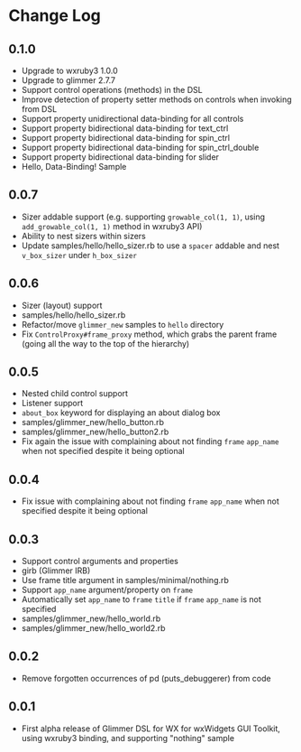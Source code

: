 # Change Log

## 0.1.0

- Upgrade to wxruby3 1.0.0
- Upgrade to glimmer 2.7.7
- Support control operations (methods) in the DSL
- Improve detection of property setter methods on controls when invoking from DSL
- Support property unidirectional data-binding for all controls
- Support property bidirectional data-binding for text_ctrl
- Support property bidirectional data-binding for spin_ctrl
- Support property bidirectional data-binding for spin_ctrl_double
- Support property bidirectional data-binding for slider
- Hello, Data-Binding! Sample

## 0.0.7

- Sizer addable support (e.g. supporting `growable_col(1, 1)`, using `add_growable_col(1, 1)` method in wxruby3 API)
- Ability to nest sizers within sizers
- Update samples/hello/hello_sizer.rb to use a `spacer` addable and nest `v_box_sizer` under `h_box_sizer`

## 0.0.6

- Sizer (layout) support
- samples/hello/hello_sizer.rb
- Refactor/move `glimmer_new` samples to `hello` directory
- Fix `ControlProxy#frame_proxy` method, which grabs the parent frame (going all the way to the top of the hierarchy)

## 0.0.5

- Nested child control support
- Listener support
- `about_box` keyword for displaying an about dialog box
- samples/glimmer_new/hello_button.rb
- samples/glimmer_new/hello_button2.rb
- Fix again the issue with complaining about not finding `frame` `app_name` when not specified despite it being optional

## 0.0.4

- Fix issue with complaining about not finding `frame` `app_name` when not specified despite it being optional

## 0.0.3

- Support control arguments and properties
- girb (Glimmer IRB)
- Use frame title argument in samples/minimal/nothing.rb
- Support `app_name` argument/property on `frame`
- Automatically set `app_name` to `frame` `title` if `frame` `app_name` is not specified
- samples/glimmer_new/hello_world.rb
- samples/glimmer_new/hello_world2.rb

## 0.0.2

- Remove forgotten occurrences of pd (puts_debuggerer) from code

## 0.0.1

- First alpha release of Glimmer DSL for WX for wxWidgets GUI Toolkit, using wxruby3 binding, and supporting "nothing" sample
